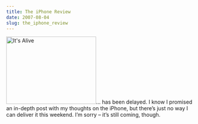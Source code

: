 ```yaml
---
title: The iPhone Review
date: 2007-08-04
slug: the_iphone_review
---
```

<p><a href="http://www.flickr.com/photos/seansperte/998340402/" title="Photo Sharing"><img src="http://farm2.static.flickr.com/1197/998340402_3dab4a287d_m.jpg" width="240" height="180" alt="It's Alive" class="imgright" /></a>&#8230; has been delayed. I know I promised an in-depth post with my thoughts on the iPhone, but there&#8217;s just no way I can deliver it this weekend. I&#8217;m sorry &#8211; it&#8217;s still coming, though.</p>